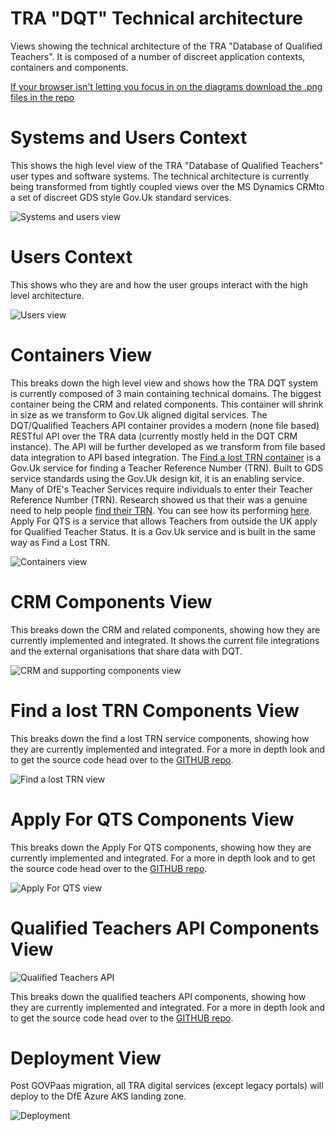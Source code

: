 # TRA "DQT" Technical architecture

Views showing the technical architecture of the TRA "Database of Qualified Teachers". It is composed of a number of discreet application contexts, containers and components.

[If your browser isn't letting you focus in on the diagrams download the .png files in the repo](https://github.com/DFE-Digital/database-of-qualified-teachers/tree/main/docs/images)

# Systems and Users Context
This shows the high level view of the TRA "Database of Qualified Teachers" user types and software systems. The technical architecture is currently being transformed from tightly coupled views over the MS Dynamics CRMto a set of discreet GDS style Gov.Uk standard services.

![Systems and users view](images/tra-system-context.jpg)


# Users Context

This shows who they are and how the user groups interact with the high level architecture.

![Users view](images/tra-user-context.jpg)

# Containers View

This breaks down the high level view and shows how the TRA DQT system is currently composed of 3 main containing technical domains. The biggest container being the CRM and related components. This container will shrink in size as we transform to Gov.Uk aligned digital services. The DQT/Qualified Teachers API container provides a modern (none file based) RESTful API over the TRA data (currently mostly held in the DQT CRM instance). The API will be further developed as we transform from file based data integration to API based integration. The [Find a lost TRN container](images/tra-components-find.jpg) is a Gov.Uk service for finding a Teacher Reference Number (TRN). Built to GDS service standards using the Gov.Uk design kit, it is an enabling service. Many of DfE's Teacher Services require individuals to enter their Teacher Reference Number (TRN). Research showed us that their was a genuine need to help people [find their TRN](https://find-a-lost-trn.education.gov.uk/start). You can see how its performing [here](https://find-a-lost-trn.education.gov.uk/performance). Apply For QTS is a service that allows Teachers from outside the UK apply for Qualified Teacher Status. It is a Gov.Uk service and is built in the same way as Find a Lost TRN.

![Containers view](images/tra-containers.jpg)

# CRM Components View

This breaks down the CRM and related components, showing how they are currently implemented and integrated. It shows the current file integrations and the external organisations that share data with DQT. 

![CRM and supporting components view](images/tra-components-crm.jpg)

# Find a lost TRN Components View

This breaks down the find a lost TRN service components, showing how they are currently implemented and integrated. For a more in depth look and to get the source code head over to the [GITHUB repo](https://github.com/DFE-Digital/find-a-lost-trn).

![Find a lost TRN view](images/tra-components-find.jpg)

# Apply For QTS Components View

This breaks down the Apply For QTS components, showing how they are currently implemented and integrated. For a more in depth look and to get the source code head over to the [GITHUB repo](https://github.com/DFE-Digital/apply-for-qualified-teacher-status).

![Apply For QTS view](images/tra-components-apply.jpg)

# Qualified Teachers API Components View

![Qualified Teachers API](images/qualsapicompview.jpg)

This breaks down the qualified teachers API components, showing how they are currently implemented and integrated. For a more in depth look and to get the source code head over to the [GITHUB repo](https://github.com/DFE-Digital/qualified-teachers-api).

# Deployment View
Post GOVPaas migration, all TRA digital services (except legacy portals) will deploy to the DfE Azure AKS landing zone. 

![Deployment](images/tra-deployment-aks.png)
